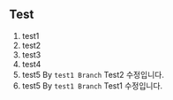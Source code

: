 ## Test

1. test1
2. test2
3. test3
4. test4
5. test5 By `test1 Branch` Test2 수정입니다.
5. test5 By `test1 Branch` Test1 수정입니다.